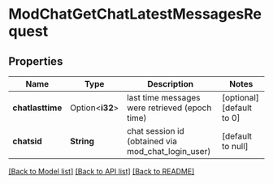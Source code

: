 # ModChatGetChatLatestMessagesRequest

## Properties

Name | Type | Description | Notes
------------ | ------------- | ------------- | -------------
**chatlasttime** | Option<**i32**> | last time messages were retrieved (epoch time) | [optional][default to 0]
**chatsid** | **String** | chat session id (obtained via mod_chat_login_user) | [default to null]

[[Back to Model list]](../README.md#documentation-for-models) [[Back to API list]](../README.md#documentation-for-api-endpoints) [[Back to README]](../README.md)


